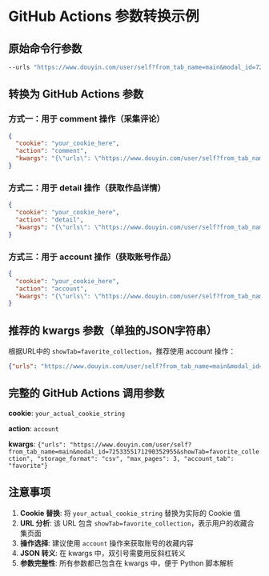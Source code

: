 # GitHub Actions 参数转换示例

## 原始命令行参数
```bash
--urls "https://www.douyin.com/user/self?from_tab_name=main&modal_id=7253355171290352955&showTab=favorite_collection" --storage-format csv --max-pages 3
```

## 转换为 GitHub Actions 参数

### 方式一：用于 comment 操作（采集评论）
```json
{
  "cookie": "your_cookie_here",
  "action": "comment", 
  "kwargs": "{\"urls\": \"https://www.douyin.com/user/self?from_tab_name=main&modal_id=7253355171290352955&showTab=favorite_collection\", \"storage_format\": \"csv\", \"max_pages\": 3}"
}
```

### 方式二：用于 detail 操作（获取作品详情）
```json
{
  "cookie": "your_cookie_here",
  "action": "detail",
  "kwargs": "{\"urls\": \"https://www.douyin.com/user/self?from_tab_name=main&modal_id=7253355171290352955&showTab=favorite_collection\", \"storage_format\": \"csv\", \"max_pages\": 3}"
}
```

### 方式三：用于 account 操作（获取账号作品）
```json
{
  "cookie": "your_cookie_here", 
  "action": "account",
  "kwargs": "{\"urls\": \"https://www.douyin.com/user/self?from_tab_name=main&modal_id=7253355171290352955&showTab=favorite_collection\", \"storage_format\": \"csv\", \"max_pages\": 3, \"account_tab\": \"favorite\"}"
}
```

## 推荐的 kwargs 参数（单独的JSON字符串）

根据URL中的 `showTab=favorite_collection`，推荐使用 account 操作：

```json
{"urls": "https://www.douyin.com/user/self?from_tab_name=main&modal_id=7253355171290352955&showTab=favorite_collection", "storage_format": "csv", "max_pages": 3, "account_tab": "favorite"}
```

## 完整的 GitHub Actions 调用参数

**cookie**: `your_actual_cookie_string`

**action**: `account`

**kwargs**: `{"urls": "https://www.douyin.com/user/self?from_tab_name=main&modal_id=7253355171290352955&showTab=favorite_collection", "storage_format": "csv", "max_pages": 3, "account_tab": "favorite"}`

## 注意事项

1. **Cookie 替换**: 将 `your_actual_cookie_string` 替换为实际的 Cookie 值
2. **URL 分析**: 该 URL 包含 `showTab=favorite_collection`，表示用户的收藏合集页面
3. **操作选择**: 建议使用 `account` 操作来获取账号的收藏内容
4. **JSON 转义**: 在 kwargs 中，双引号需要用反斜杠转义
5. **参数完整性**: 所有参数都已包含在 kwargs 中，便于 Python 脚本解析